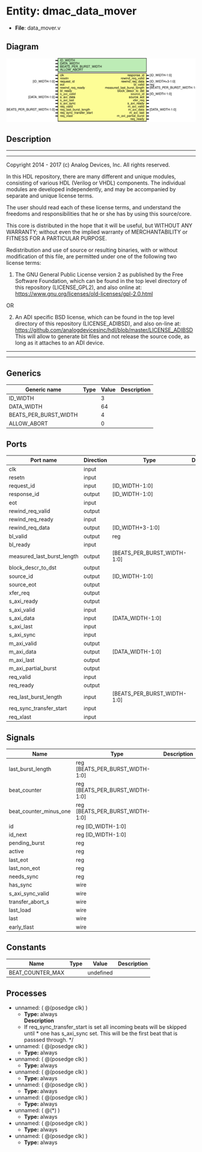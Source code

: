 # Entity: dmac_data_mover

- **File**: data_mover.v
## Diagram

![Diagram](data_mover.svg "Diagram")
## Description

 ***************************************************************************
 ***************************************************************************
 Copyright 2014 - 2017 (c) Analog Devices, Inc. All rights reserved.

 In this HDL repository, there are many different and unique modules, consisting
 of various HDL (Verilog or VHDL) components. The individual modules are
 developed independently, and may be accompanied by separate and unique license
 terms.

 The user should read each of these license terms, and understand the
 freedoms and responsibilities that he or she has by using this source/core.

 This core is distributed in the hope that it will be useful, but WITHOUT ANY
 WARRANTY; without even the implied warranty of MERCHANTABILITY or FITNESS FOR
 A PARTICULAR PURPOSE.

 Redistribution and use of source or resulting binaries, with or without modification
 of this file, are permitted under one of the following two license terms:

   1. The GNU General Public License version 2 as published by the
      Free Software Foundation, which can be found in the top level directory
      of this repository (LICENSE_GPL2), and also online at:
      <https://www.gnu.org/licenses/old-licenses/gpl-2.0.html>

 OR

   2. An ADI specific BSD license, which can be found in the top level directory
      of this repository (LICENSE_ADIBSD), and also on-line at:
      https://github.com/analogdevicesinc/hdl/blob/master/LICENSE_ADIBSD
      This will allow to generate bit files and not release the source code,
      as long as it attaches to an ADI device.

 ***************************************************************************
 ***************************************************************************

## Generics

| Generic name          | Type | Value | Description |
| --------------------- | ---- | ----- | ----------- |
| ID_WIDTH              |      | 3     |             |
| DATA_WIDTH            |      | 64    |             |
| BEATS_PER_BURST_WIDTH |      | 4     |             |
| ALLOW_ABORT           |      | 0     |             |
## Ports

| Port name                  | Direction | Type                        | Description |
| -------------------------- | --------- | --------------------------- | ----------- |
| clk                        | input     |                             |             |
| resetn                     | input     |                             |             |
| request_id                 | input     | [ID_WIDTH-1:0]              |             |
| response_id                | output    | [ID_WIDTH-1:0]              |             |
| eot                        | input     |                             |             |
| rewind_req_valid           | output    |                             |             |
| rewind_req_ready           | input     |                             |             |
| rewind_req_data            | output    | [ID_WIDTH+3-1:0]            |             |
| bl_valid                   | output    | reg                         |             |
| bl_ready                   | input     |                             |             |
| measured_last_burst_length | output    | [BEATS_PER_BURST_WIDTH-1:0] |             |
| block_descr_to_dst         | output    |                             |             |
| source_id                  | output    | [ID_WIDTH-1:0]              |             |
| source_eot                 | output    |                             |             |
| xfer_req                   | output    |                             |             |
| s_axi_ready                | output    |                             |             |
| s_axi_valid                | input     |                             |             |
| s_axi_data                 | input     | [DATA_WIDTH-1:0]            |             |
| s_axi_last                 | input     |                             |             |
| s_axi_sync                 | input     |                             |             |
| m_axi_valid                | output    |                             |             |
| m_axi_data                 | output    | [DATA_WIDTH-1:0]            |             |
| m_axi_last                 | output    |                             |             |
| m_axi_partial_burst        | output    |                             |             |
| req_valid                  | input     |                             |             |
| req_ready                  | output    |                             |             |
| req_last_burst_length      | input     | [BEATS_PER_BURST_WIDTH-1:0] |             |
| req_sync_transfer_start    | input     |                             |             |
| req_xlast                  | input     |                             |             |
## Signals

| Name                   | Type                            | Description |
| ---------------------- | ------------------------------- | ----------- |
| last_burst_length      | reg [BEATS_PER_BURST_WIDTH-1:0] |             |
| beat_counter           | reg [BEATS_PER_BURST_WIDTH-1:0] |             |
| beat_counter_minus_one | reg [BEATS_PER_BURST_WIDTH-1:0] |             |
| id                     | reg [ID_WIDTH-1:0]              |             |
| id_next                | reg [ID_WIDTH-1:0]              |             |
| pending_burst          | reg                             |             |
| active                 | reg                             |             |
| last_eot               | reg                             |             |
| last_non_eot           | reg                             |             |
| needs_sync             | reg                             |             |
| has_sync               | wire                            |             |
| s_axi_sync_valid       | wire                            |             |
| transfer_abort_s       | wire                            |             |
| last_load              | wire                            |             |
| last                   | wire                            |             |
| early_tlast            | wire                            |             |
## Constants

| Name             | Type | Value     | Description |
| ---------------- | ---- | --------- | ----------- |
| BEAT_COUNTER_MAX |      | undefined |             |
## Processes
- unnamed: ( @(posedge clk) )
  - **Type:** always
</br>**Description**
  * If req_sync_transfer_start is set all incoming beats will be skipped until  * one has s_axi_sync set. This will be the first beat that is passsed through.  */ 
- unnamed: ( @(posedge clk) )
  - **Type:** always
- unnamed: ( @(posedge clk) )
  - **Type:** always
- unnamed: ( @(posedge clk) )
  - **Type:** always
- unnamed: ( @(posedge clk) )
  - **Type:** always
- unnamed: ( @(posedge clk) )
  - **Type:** always
- unnamed: ( @(*) )
  - **Type:** always
- unnamed: ( @(posedge clk) )
  - **Type:** always
- unnamed: ( @(posedge clk) )
  - **Type:** always
